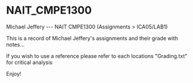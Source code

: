 # NAIT_CMPE1300
Michael Jeffery --- NAIT CMPE1300 (Assignments > ICA05/LAB1)

This is a record of Michael Jeffery's assignments and their grade with notes...

If you wish to use a reference please refer to each locations "Grading.txt" for critical analysis

Enjoy!
